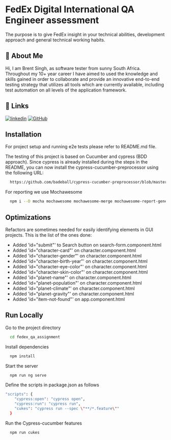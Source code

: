 
# FedEx Digital International QA Engineer assessment 

The purpose is to give FedEx insight in your technical abilities, development approach and general technical
working habits.


## 🚀 About Me
Hi, I am Brent Singh, as software tester from sunny South Africa. Throughout my 10+ year career I have aimed to used the knowledge and skills gained in order to collaborate and provide an innovative end-to-end testing strategy that utilizes all tools which are currently available, including test automation on all levels of the application framework.


## 🔗 Links
[![linkedin](https://img.shields.io/badge/linkedin-0A66C2?style=for-the-badge&logo=linkedin&logoColor=white)](https://www.linkedin.com/in/brent-singh-83221913/)
[![GitHub](https://img.shields.io/badge/GitHub-100000?style=for-the-badge&logo=github&logoColor=white)](https://github.com/BrentGTR)

## Installation

For project setup and running e2e tests please refer to README.md file.

The testing of this project is based on Cucumber and cypress (BDD approach). 
Since cypress is already installed during the steps in the README, you can now install the cypress-cucumber-preprocessor using the following URL:
```bash
  https://github.com/badeball/cypress-cucumber-preprocessor/blob/master/docs/quick-start.md
```
For reporting we use Mochawesome
```bash
  npm i --D mocha mochawesome mochawesome-merge mochawesome-report-generator
```  
## Optimizations

Refactors are sometimes needed for easily identifying elements in GUI projects. This is the list of the ones done:
 
 - Added 'id="submit"' to Search button on search-form.component.html
 - Added 'id="character-card"' on character.component.html
 - Added 'id="character-gender"' on character.component.html
 - Added 'id="character-birth-year"' on character.component.html
 - Added 'id="character-eye-color"' on character.component.html
 - Added 'id="character-skin-color"' on character.component.html
 - Added 'id="planet-name"' on character.component.html
 - Added 'id="planet-population"' on character.component.html
 - Added 'id="planet-climate"' on character.component.html
 - Added 'id="planet-gravity"' on character.component.html
 - Added 'id="item-not-found"' on app.component.html
 

## Run Locally
Go to the project directory

```bash
  cd fedex_qa_assignment
```

Install dependencies

```bash
  npm install
```

Start the server

```bash
  npm run ng serve
```
Define the scripts in package.json as follows
```bash
"scripts": {
    "cypress:open": "cypress open",
    "cypress:run": "cypress run",
    "cukes": "cypress run --spec \"**/*.feature\""
  }
```  

Run the Cypress-cucumber features

```bash
  npm run cukes
```